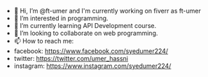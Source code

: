 - 👋 Hi, I’m @ft-umer and I'm currently working on fiverr as ft-umer
- 👀 I’m interested in programming.
- 🌱 I’m currently learning API Development course.
- 💞️ I’m looking to collaborate on web programming.
- 📫 How to reach me:
- facebook: https://www.facebook.com/syedumer224/
- twitter: https://twitter.com/umer_hassni
- instagram: https://www.instagram.com/syedumer224/

<!---
ft-umer/ft-umer is a ✨ special ✨ repository because its `README.md` (this file) appears on your GitHub profile.
You can click the Preview link to take a look at your changes.
--->

